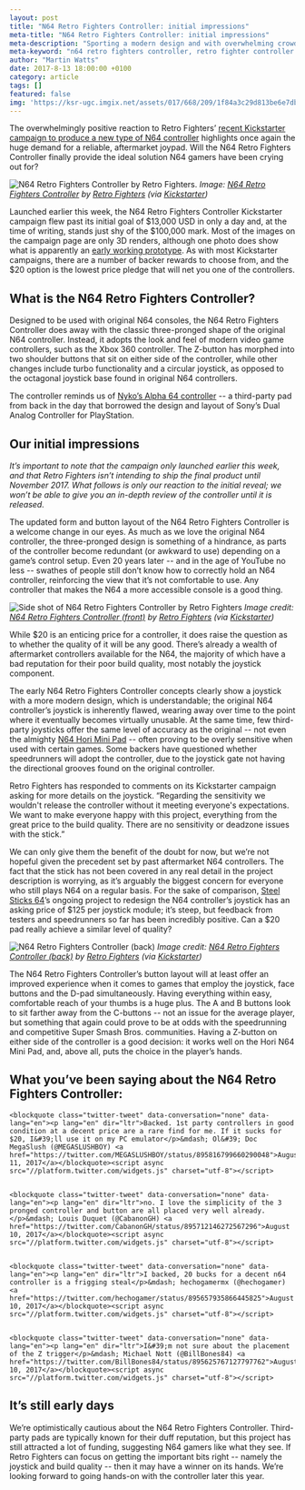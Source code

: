 ```yaml
---
layout: post
title: "N64 Retro Fighters Controller: initial impressions"
meta-title: "N64 Retro Fighters Controller: initial impressions"
meta-description: "Sporting a modern design and with overwhelming crowdfunding support, will the N64 Retro Fighters Controller prove a hit with N64 gamers?"
meta-keyword: "n64 retro fighters controller, retro fighter controller n64, next gen n64 controller, n64 controller kickstarter"
author: "Martin Watts"
date: 2017-8-13 18:00:00 +0100
category: article
tags: []
featured: false
img: 'https://ksr-ugc.imgix.net/assets/017/668/209/1f84a3c29d813be6e7db99b293789eca_original.jpg?w=680&fit=max&v=1501100802&auto=format&q=92&s=7d2375071dd4cc3d39fce2ff10a4ff5c'
---
```

The overwhelmingly positive reaction to Retro Fighters’ [recent Kickstarter campaign to produce a new type of N64 controller](https://www.kickstarter.com/projects/1247448559/next-gen-n64-nintendo-64-controller) highlights once again the huge demand for a reliable, aftermarket joypad. Will the N64 Retro Fighters Controller finally provide the ideal solution N64 gamers have been crying out for?

![N64 Retro Fighters Controller by Retro Fighters.](https://ksr-ugc.imgix.net/assets/017/668/209/1f84a3c29d813be6e7db99b293789eca_original.jpg?w=680&fit=max&v=1501100802&auto=format&q=92&s=7d2375071dd4cc3d39fce2ff10a4ff5c)
*Image: [N64 Retro Fighters Controller](https://ksr-ugc.imgix.net/assets/017/668/209/1f84a3c29d813be6e7db99b293789eca_original.jpg?w=680&fit=max&v=1501100802&auto=format&q=92&s=7d2375071dd4cc3d39fce2ff10a4ff5c) by [Retro Fighters](http://retrofighters.com/) (via [Kickstarter](https://www.kickstarter.com/projects/1247448559/next-gen-n64-nintendo-64-controller))*

Launched earlier this week, the N64 Retro Fighters Controller Kickstarter campaign flew past its initial goal of $13,000 USD in only a day and, at the time of writing, stands just shy of the $100,000 mark. Most of the images on the campaign page are only 3D renders, although one photo does show what is apparently an [early working prototype](https://www.kickstarter.com/projects/1247448559/next-gen-n64-nintendo-64-controller#prototype-slide-77625). As with most Kickstarter campaigns, there are a number of backer rewards to choose from, and the $20 option is the lowest price pledge that will net you one of the controllers.

## What is the N64 Retro Fighters Controller? ##

Designed to be used with original N64 consoles, the N64 Retro Fighters Controller does away with the classic three-pronged shape of the original N64 controller. Instead, it adopts the look and feel of modern video game controllers, such as the Xbox 360 controller. The Z-button has morphed into two shoulder buttons that sit on either side of the controller, while other changes include turbo functionality and a circular joystick, as opposed to the octagonal joystick base found in original N64 controllers.

The controller reminds us of [Nyko’s Alpha 64 controller](http://media.gamerevolution.com/images/games/hardware/alpha64/alpha64_001.jpg) -- a third-party pad from back in the day that borrowed the design and layout of Sony’s Dual Analog Controller for PlayStation.

## Our initial impressions ##

*It’s important to note that the campaign only launched earlier this week, and that Retro Fighters isn’t intending to ship the final product until November 2017. What follows is only our reaction to the initial reveal; we won’t be able to give you an in-depth review of the controller until it is released.*

The updated form and button layout of the N64 Retro Fighters Controller is a welcome change in our eyes. As much as we love the original N64 controller, the three-pronged design is something of a hindrance, as parts of the controller become redundant (or awkward to use) depending on a game’s control setup. Even 20 years later -- and in the age of YouTube no less -- swathes of people still don’t know how to correctly hold an N64 controller, reinforcing the view that it’s not comfortable to use. Any controller that makes the N64 a more accessible console is a good thing.

![Side shot of N64 Retro Fighters Controller by Retro Fighters](https://ksr-ugc.imgix.net/assets/017/577/551/81ff5945b482f796b71de1cc922f9fea_original.jpg?w=680&fit=max&v=1500512538&auto=format&q=92&s=ac416accfeaa38c9239aec2540b0f315)
*Image credit: [N64 Retro Fighters Controller (front)](https://ksr-ugc.imgix.net/assets/017/577/551/81ff5945b482f796b71de1cc922f9fea_original.jpg?w=680&fit=max&v=1500512538&auto=format&q=92&s=ac416accfeaa38c9239aec2540b0f315) by [Retro Fighters](http://retrofighters.com) (via [Kickstarter](https://www.kickstarter.com/projects/1247448559/next-gen-n64-nintendo-64-controller))*

While $20 is an enticing price for a controller, it does raise the question as to whether the quality of it will be any good. There’s already a wealth of aftermarket controllers available for the N64, the majority of which have a bad reputation for their poor build quality, most notably the joystick component.

The early N64 Retro Fighters Controller concepts clearly show a joystick with a more modern design, which is understandable; the original N64 controller’s joystick is inherently flawed, wearing away over time to the point where it eventually becomes virtually unusable. At the same time, few third-party joysticks offer the same level of accuracy as the original -- not even the almighty [N64 Hori Mini Pad](/review/2017/05/22/n64-hori-mini-pad-review.html) -- often proving to be overly sensitive when used with certain games. Some backers have questioned whether speedrunners will adopt the controller, due to the joystick gate not having the directional grooves found on the original controller.

Retro Fighters has responded to comments on its Kickstarter campaign asking for more details on the joystick. “Regarding the sensitivity we wouldn't release the controller without it meeting everyone's expectations. We want to make everyone happy with this project, everything from the great price to the build quality. There are no sensitivity or deadzone issues with the stick.”

We can only give them the benefit of the doubt for now, but we’re not hopeful given the precedent set by past aftermarket N64 controllers. The fact that the stick has not been covered in any real detail in the project description is worrying, as it’s arguably the biggest concern for everyone who still plays N64 on a regular basis. For the sake of comparison, [Steel Sticks 64](http://steelsticks64.com/)’s ongoing project to redesign the N64 controller’s joystick has an asking price of $125 per joystick module; it’s steep, but feedback from testers and speedrunners so far has been incredibly positive. Can a $20 pad really achieve a similar level of quality?

![N64 Retro Fighters Controller (back)](https://ksr-ugc.imgix.net/assets/017/667/818/2ff9781badba98df1a0b228e50110941_original.jpg?w=680&fit=max&v=1501099155&auto=format&q=92&s=ac5172d37b8232574476826d2219add4)
*Image credit: [N64 Retro Fighters Controller (back)](https://ksr-ugc.imgix.net/assets/017/667/818/2ff9781badba98df1a0b228e50110941_original.jpg?w=680&fit=max&v=1501099155&auto=format&q=92&s=ac5172d37b8232574476826d2219add4) by [Retro Fighters](http://retrofighters.com) (via [Kickstarter](https://www.kickstarter.com/projects/1247448559/next-gen-n64-nintendo-64-controller))*

The N64 Retro Fighters Controller’s button layout will at least offer an improved experience when it comes to games that employ the joystick, face buttons and the D-pad simultaneously. Having everything within easy, comfortable reach of your thumbs is a huge plus. The A and B buttons look to sit farther away from the C-buttons -- not an issue for the average player, but something that again could prove to be at odds with the speedrunning and competitive Super Smash Bros. communities. Having a Z-button on either side of the controller is a good decision: it works well on the Hori N64 Mini Pad, and, above all, puts the choice in the player’s hands.

## What you’ve been saying about the N64 Retro Fighters Controller: ##


    <blockquote class="twitter-tweet" data-conversation="none" data-lang="en"><p lang="en" dir="ltr">Backed. 1st party controllers in good condition at a decent price are a rare find for me. If it sucks for $20, I&#39;ll use it on my PC emulator</p>&mdash; Ol&#39; Doc MegaSlush (@MEGASLUSHBOY) <a href="https://twitter.com/MEGASLUSHBOY/status/895816799660290048">August 11, 2017</a></blockquote><script async src="//platform.twitter.com/widgets.js" charset="utf-8"></script>


    <blockquote class="twitter-tweet" data-conversation="none" data-lang="en"><p lang="en" dir="ltr">no. I love the simplicity of the 3 pronged controller and button are all placed very well already.</p>&mdash; Louis Duquet (@CabanonGH) <a href="https://twitter.com/CabanonGH/status/895712146272567296">August 10, 2017</a></blockquote><script async src="//platform.twitter.com/widgets.js" charset="utf-8"></script>


    <blockquote class="twitter-tweet" data-conversation="none" data-lang="en"><p lang="en" dir="ltr">I backed, 20 bucks for a decent n64 controller is a frigging steal</p>&mdash; hechogamermx (@hechogamer) <a href="https://twitter.com/hechogamer/status/895657935866445825">August 10, 2017</a></blockquote><script async src="//platform.twitter.com/widgets.js" charset="utf-8"></script>


    <blockquote class="twitter-tweet" data-conversation="none" data-lang="en"><p lang="en" dir="ltr">I&#39;m not sure about the placement of the Z trigger</p>&mdash; Michael Nott (@BillBones84) <a href="https://twitter.com/BillBones84/status/895625767127797762">August 10, 2017</a></blockquote><script async src="//platform.twitter.com/widgets.js" charset="utf-8"></script>

## It’s still early days ##

We’re optimistically cautious about the N64 Retro Fighters Controller. Third-party pads are typically known for their duff reputation, but this project has still attracted a lot of funding, suggesting N64 gamers like what they see. If Retro Fighters can focus on getting the important bits right -- namely the joystick and build quality -- then it may have a winner on its hands. We’re looking forward to going hands-on with the controller later this year.